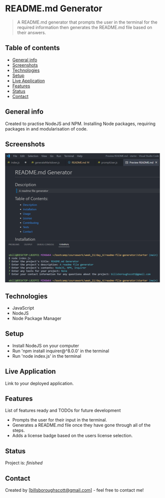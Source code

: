 # README.md Generator

> A README.md generator that prompts the user in the terminal for the required information then generates the README.md file based on their answers. 
## Table of contents

- [General info](#general-info)
- [Screenshots](#screenshots)
- [Technologies](#technologies)
- [Setup](#setup)
- [Live Application](#live-application)
- [Features](#features)
- [Status](#status)
- [Contact](#contact)

## General info

Created to practise NodeJS and NPM. Installing Node packages, requiring packages in and modularisation of code.

## Screenshots

![Example screenshot](./img/screenshot.png)

## Technologies

- JavaScript
- NodeJS
- Node Package Manager

## Setup

- Install NodeJS on your computer
- Run 'npm install inquirer@^8.0.0' in the terminal
- Run 'node index.js' in the terminal

## Live Application

Link to your deployed application.

## Features

List of features ready and TODOs for future development

- Prompts the user for their input in the terminal.
- Generates a README.md file once they have gone through all of the steps.
- Adds a license badge based on the users license selection.

## Status

Project is: _finished_

## Contact

Created by [billsboroughscott@gmail.com] - feel free to contact me!